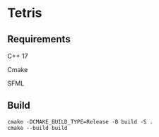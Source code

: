 # Tetris
## Requirements
C++ 17

Cmake

SFML

## Build
```
cmake -DCMAKE_BUILD_TYPE=Release -B build -S .
cmake --build build
```
